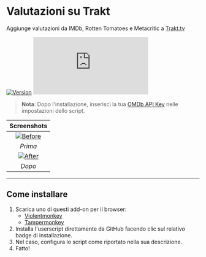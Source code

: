 # Valutazioni su Trakt

Aggiunge valutazioni da IMDb, Rotten Tomatoes e Metacritic a [Trakt.tv](https://trakt.tv/)

[![Version](https://img.shields.io/endpoint?url=https://runkit.io/ifelix18/userscript-version/branches/master/iFelix18/Trakt-Userscripts/master/userscripts/meta/ratings-on-trakt.meta.js&style=flat-square)](#valutazioni-su-trakt)
[![Size](https://img.shields.io/github/size/iFelix18/Trakt-Userscripts/userscripts/ratings-on-trakt.user.js?style=flat-square)](#valutazioni-su-trakt)

>**Nota**: Dopo l'installazione, inserisci la tua [OMDb API Key](https://www.omdbapi.com/apikey.aspx) nelle impostazioni dello script.

|                                 Screenshots                                 |
| :-------------------------------------------------------------------------: |
| [![Before](https://i.imgur.com/2cFZHL5.png "Prima")](#valutazioni-su-trakt) |
|                                   *Prima*                                   |
|  [![After](https://i.imgur.com/cSiRt7P.png "Dopo")](#valutazioni-su-trakt)  |
|                                   *Dopo*                                    |

---

## Come installare

1. Scarica uno di questi add-on per il browser:
    * [Violentmonkey](https://violentmonkey.github.io/)
    * [Tampermonkey](https://www.tampermonkey.net/)
2. Installa l'userscript direttamente da GitHub facendo clic sul relativo badge di installazione.
3. Nel caso, configura lo script come riportato nella sua descrizione.
4. Fatto!
